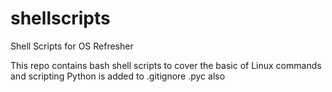 # shellscripts
Shell Scripts for OS Refresher

This repo contains bash shell scripts to cover the basic of Linux commands and scripting
Python is added to .gitignore
.pyc also

